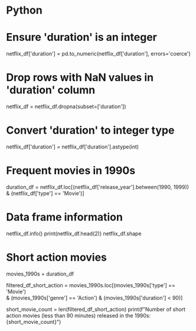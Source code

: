 # Python
# Ensure 'duration' is an integer
netflix_df['duration'] = pd.to_numeric(netflix_df['duration'], errors='coerce')

# Drop rows with NaN values in 'duration' column
netflix_df = netflix_df.dropna(subset=['duration'])

# Convert 'duration' to integer type
netflix_df['duration'] = netflix_df['duration'].astype(int)

# Frequent movies in 1990s
duration_df = netflix_df.loc[(netflix_df['release_year'].between(1990, 1999)) 
                             & (netflix_df['type'] == 'Movie')]

# Data frame information
netflix_df.info()
print(netflix_df.head(2))
netflix_df.shape

# Short action movies
movies_1990s = duration_df

filtered_df_short_action = movies_1990s.loc[(movies_1990s['type'] == 'Movie')  
                                            & (movies_1990s['genre'] == 'Action') 
                                            & (movies_1990s['duration'] < 90)]

short_movie_count = len(filtered_df_short_action)
print(f"Number of short action movies (less than 90 minutes) released in the 1990s: {short_movie_count}")
